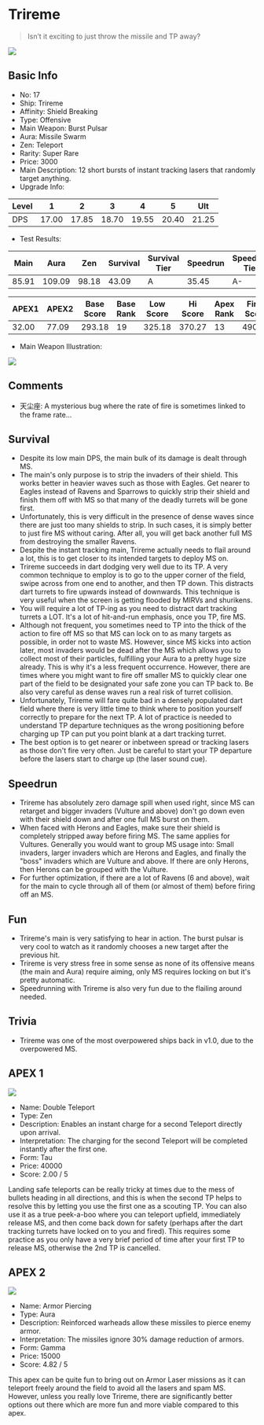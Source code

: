 # Trireme

> Isn’t it exciting to just throw the missile and TP away?

<img src="/ships/ship_17.png" style={{zoom:1}}/>

## Basic Info

- No: 17
- Ship: Trireme
- Affinity: Shield Breaking
- Type: Offensive
- Main Weapon: Burst Pulsar
- Aura: Missile Swarm
- Zen: Teleport
- Rarity: Super Rare
- Price: 3000
- Main Description: 12 short bursts of instant tracking lasers that randomly target anything.
- Upgrade Info: 

| Level | 1 | 2 | 3 | 4 | 5 | Ult |
|--|--|--|--|--|--|--|
| DPS | 17.00 | 17.85 | 18.70 | 19.55 | 20.40 | 21.25 |

- Test Results: 

| Main | Aura | Zen | Survival | Survival Tier | Speedrun | Speedrun Tier | Fun | Fun Tier |
|--|--|--|--|--|--|--|--|--|
| 85.91 | 109.09 | 98.18 | 43.09 | A | 35.45 | A- | 42.00 | A |

| APEX1 | APEX2 | Base Score | Base Rank | Low Score | Hi Score | Apex Rank | Final Score | FinalRank |
|--|--|--|--|--|--|--|--|--|
| 32.00 | 77.09 | 293.18 | 19 | 325.18 | 370.27 | 13 | 490.82 | 15 |

- Main Weapon Illustration:

<img src="/illustration/main_17.gif" style={{zoom:1}}/>

## Comments

- 天尘座: A mysterious bug where the rate of fire is sometimes linked to the frame rate...

## Survival

- Despite its low main DPS, the main bulk of its damage is dealt through MS.
- The main's only purpose is to strip the invaders of their shield. This works better in heavier waves such as those with Eagles. Get nearer to Eagles instead of Ravens and Sparrows to quickly strip their shield and finish them off with MS so that many of the deadly turrets will be gone first.
- Unfortunately, this is very difficult in the presence of dense waves since there are just too many shields to strip. In such cases, it is simply better to just fire MS without caring. After all, you will get back another full MS from destroying the smaller Ravens.
- Despite the instant tracking main, Trireme actually needs to flail around a lot, this is to get closer to its intended targets to deploy MS on.
- Trireme succeeds in dart dodging very well due to its TP. A very common technique to employ is to go to the upper corner of the field, swipe across from one end to another, and then TP down. This distracts dart turrets to fire upwards instead of downwards. This technique is very useful when the screen is getting flooded by MIRVs and shurikens.
- You will require a lot of TP-ing as you need to distract dart tracking turrets a LOT. It's a lot of hit-and-run emphasis, once you TP, fire MS.
- Although not frequent, you sometimes need to TP into the thick of the action to fire off MS so that MS can lock on to as many targets as possible, in order not to waste MS. However, since MS kicks into action later, most invaders would be dead after the MS which allows you to collect most of their particles, fulfilling your Aura to a pretty huge size already. This is why it's a less frequent occurrence. However, there are times where you might want to fire off smaller MS to quickly clear one part of the field to be designated your safe zone you can TP back to. Be also very careful as dense waves run a real risk of turret collision.
- Unfortunately, Trireme will fare quite bad in a densely populated dart field where there is very little time to think where to position yourself correctly to prepare for the next TP. A lot of practice is needed to understand TP departure techniques as the wrong positioning before charging up TP can put you point blank at a dart tracking turret.
- The best option is to get nearer or inbetween spread or tracking lasers as those don't fire very often. Just be careful to start your TP departure before the lasers start to charge up (the laser sound cue).

## Speedrun

- Trireme has absolutely zero damage spill when used right, since MS can retarget and bigger invaders (Vulture and above) don't go down even with their shield down and after one full MS burst on them.
- When faced with Herons and Eagles, make sure their shield is completely stripped away before firing MS. The same applies for Vultures. Generally you would want to group MS usage into: Small invaders, larger invaders which are Herons and Eagles, and finally the "boss" invaders which are Vulture and above. If there are only Herons, then Herons can be grouped with the Vulture.
- For further optimization, if there are a lot of Ravens (6 and above), wait for the main to cycle through all of them (or almost of them) before firing off an MS.

## Fun

- Trireme's main is very satisfying to hear in action. The burst pulsar is very cool to watch as it randomly chooses a new target after the previous hit.
- Trireme is very stress free in some sense as none of its offensive means (the main and Aura) require aiming, only MS requires locking on but it's pretty automatic.
- Speedrunning with Trireme is also very fun due to the flailing around needed.

## Trivia

- Trireme was one of the most overpowered ships back in v1.0, due to the overpowered MS.

## APEX 1

<img src="/ships/ship_17_apex_1.png" style={{zoom:1}}/>

- Name: Double Teleport
- Type: Zen
- Description: Enables an instant charge for a second Teleport directly upon arrival.
- Interpretation: The charging for the second Teleport will be completed instantly after the first one.
- Form: Tau
- Price: 40000
- Score: 2.00 / 5

Landing safe teleports can be really tricky at times due to the mess of bullets heading in all directions, and this is when the second TP helps to resolve this by letting you use the first one as a scouting TP. You can also use it as a true peek-a-boo where you can teleport upfield, immediately release MS, and then come back down for safety (perhaps after the dart tracking turrets have locked on to you and fired). This requires some practice as you only have a very brief period of time after your first TP to release MS, otherwise the 2nd TP is cancelled.

## APEX 2

<img src="/ships/ship_17_apex_2.png" style={{zoom:1}}/>

- Name: Armor Piercing
- Type: Aura
- Description: Reinforced warheads allow these missiles to pierce enemy armor.
- Interpretation: The missiles ignore 30% damage reduction of armors.
- Form: Gamma
- Price: 15000
- Score: 4.82 / 5

This apex can be quite fun to bring out on Armor Laser missions as it can teleport freely around the field to avoid all the lasers and spam MS. However, unless you really love Trireme, there are significantly better options out there which are more fun and more viable compared to this apex.
